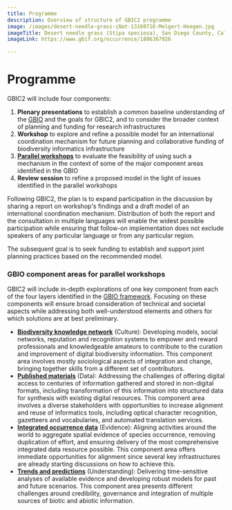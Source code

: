 ```yaml
---
title: Programme
description: Overview of structure of GBIC2 programme
image: /images/desert-needle-grass-iNat-13160716-Melgert-Hoegen.jpg
imageTitle: Desert needle grass (Stipa speciosa), San Diego County, Calif., USA. Photo Fred Melgert / Carla Hoegen, licensed under CC BY-NC 4.0 via iNaturalist.org
imageLink: https://www.gbif.org/occurrence/1806367926

---
```

# Programme

GBIC2 will include four components:
1. **Plenary presentations** to establish a common baseline understanding of the [GBIO](../gbio) and the goals for GBIC2, and to consider the broader context of planning and funding for research infrastructures
2. **Workshop** to explore and refine a possible model for an international coordination mechanism for future planning and collaborative funding of biodiversity informatics infrastructure
3. [**Parallel workshops**](#areas) to evaluate the feasibility of using such a mechanism in the context of some of the major component areas identified in the GBIO
4. **Review session** to refine a proposed model in the light of issues identified in the parallel workshops

Following GBIC2, the plan is to expand participation in the discussion by sharing a report on workshop's findings and a draft model of an international coordination mechanism. Distribution of both the report and the consultation in multiple languages will enable the widest possible participation while ensuring that follow-on implementation does not exclude speakers of any particular language or from any particular region.

The subsequent goal is to seek funding to establish and support joint planning practices based on the recommended model.

### <a name="areas"></a>GBIO component areas for parallel workshops

GBIC2 will include in-depth explorations of one key component from each of the four layers identified in the [GBIO framework](#). Focusing on these components will ensure broad consideration of technical and societal aspects while addressing both well-understood elements and others for which solutions are at best preliminary.

+ [**Biodiversity knowledge network**](https://www.biodiversityinformatics.org/en/key-topics/knowledge-network) (Culture): Developing models, social networks, reputation and recognition systems to empower and reward professionals and knowledgeable amateurs to contribute to the curation and improvement of digital biodiversity information. This component area involves mostly sociological aspects of integration and change, bringing together skills from a different set of contributors.
+ [**Published materials**](https://www.biodiversityinformatics.org/en/key-topics/published-materials) (Data): Addressing the challenges of offering digital access to centuries of information gathered and stored in non-digital formats, including transformation of this information into structured data for synthesis with existing digital resources. This component area involves a diverse stakeholders with opportunities to increase alignment and reuse of informatics tools, including optical character recognition, gazetteers and vocabularies, and automated translation services.
+ [**Integrated occurrence data**](https://www.biodiversityinformatics.org/enkey-topics//occurrence-data/) (Evidence): Aligning activities around the world to aggregate spatial evidence of species occurrence, removing duplication of effort, and ensuring delivery of the most comprehensive integrated data resource possible. This component area offers immediate opportunities for alignment since several key infrastructures are already starting discussions on how to achieve this.
+ [**Trends and predictions**](https://www.biodiversityinformatics.org/en/key-topics/trends) (Understanding): Delivering time-sensitive analyses of available evidence and developing robust models for past and future scenarios. This component area presents different challenges around credibility, governance and integration of multiple sources of biotic and abiotic information.
